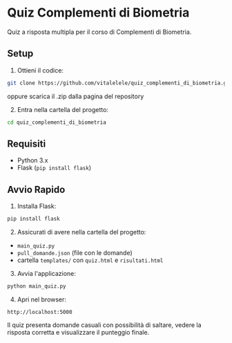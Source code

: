 # Quiz Complementi di Biometria

Quiz a risposta multipla per il corso di Complementi di Biometria.

## Setup

1. Ottieni il codice:
```bash
git clone https://github.com/vitalelele/quiz_complementi_di_biometria.git
```
oppure scarica il .zip dalla pagina del repository

2. Entra nella cartella del progetto:
```bash
cd quiz_complementi_di_biometria
```

## Requisiti
- Python 3.x
- Flask (`pip install flask`)

## Avvio Rapido

1. Installa Flask:
```bash
pip install flask
```

2. Assicurati di avere nella cartella del progetto:
- `main_quiz.py`
- `pull_domande.json` (file con le domande)
- cartella `templates/` con `quiz.html` e `risultati.html`

3. Avvia l'applicazione:
```bash
python main_quiz.py
```

4. Apri nel browser:
```
http://localhost:5000
```

Il quiz presenta domande casuali con possibilità di saltare, vedere la risposta corretta e visualizzare il punteggio finale.
